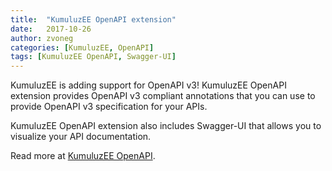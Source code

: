 ```yaml
---
title:  "KumuluzEE OpenAPI extension"
date:   2017-10-26
author: zvoneg
categories: [KumuluzEE, OpenAPI]
tags: [KumuluzEE OpenAPI, Swagger-UI]
---
```


KumuluzEE is adding support for OpenAPI v3! KumuluzEE OpenAPI extension provides OpenAPI v3 compliant annotations that you can use to provide OpenAPI v3 specification for your APIs.

<!--more-->

KumuluzEE OpenAPI extension also includes Swagger-UI that allows you to visualize your API documentation.

Read more at [KumuluzEE OpenAPI](https://github.com/kumuluz/kumuluzee-openapi/blob/master/README.md).
